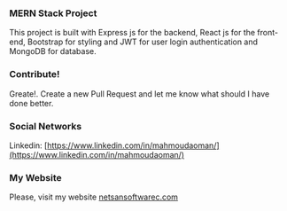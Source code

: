 ### MERN Stack Project
This project is built with Express js for the backend, React js for the front-end, Bootstrap for styling and JWT for user login authentication and MongoDB for database.



### Contribute!

 Greate!. Create a new Pull Request and let me know what should I have done better.


### Social Networks
Linkedin: [https://www.linkedin.com/in/mahmoudaoman/](https://www.linkedin.com/in/mahmoudaoman/)



### My Website
 Please, visit my website
[netsansoftwarec.com](https://www.netsansoftware.com/) 
